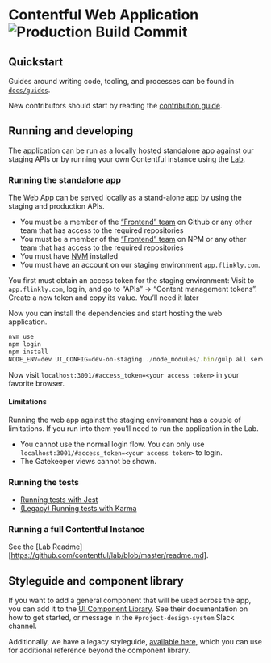 # Contentful Web Application ![Production Build Commit](https://samson.contentful.org/projects/user_interface/stages/production.svg?token=8d70d6eaf8ef80c828d2f1472e89dc6d)

## Quickstart

Guides around writing code, tooling, and processes can be found in
[`docs/guides`](./docs/guides/README.md).

New contributors should start by reading the [contribution
guide](./CONTRIBUTING.md).

## Running and developing

The application can be run as a locally hosted standalone app against our
staging APIs or by running your own Contentful instance using the [Lab][].

### Running the standalone app

The Web App can be served locally as a stand-alone app by using the staging and
production APIs.

- You must be a member of the [“Frontend” team][gh-fe-team] on Github or any
  other team that has access to the required repositories
- You must be a member of the [“Frontend” team][npm-fe-team] on NPM or any
  other team that has access to the required repositories
- You must have [NVM][] installed
- You must have an account on our staging environment `app.flinkly.com`.

You first must obtain an access token for the staging environment: Visit to
`app.flinkly.com`, log in, and go to “APIs” → “Content management tokens”.
Create a new token and copy its value. You’ll need it later

Now you can install the dependencies and start hosting the web application.

```js
nvm use
npm login
npm install
NODE_ENV=dev UI_CONFIG=dev-on-staging ./node_modules/.bin/gulp all serve
```

Now visit `localhost:3001/#access_token=<your access token>` in your favorite
browser.

#### Limitations

Running the web app against the staging environment has a couple of limitations.
If you run into them you’ll need to run the application in the Lab.

- You cannot use the normal login flow. You can only use
  `localhost:3001/#access_token=<your access token>` to login.
- The Gatekeeper views cannot be shown.

[nvm]: https://github.com/creationix/nvm
[npm-fe-team]: https://www.npmjs.com/org/contentful/team/frontend
[gh-fe-team]: https://github.com/orgs/contentful/teams/frontend
[cf-auth-doc]: http://www.flinkly.com/developers/docs/references/authentication/#the-content-management-api

### Running the tests

- [Running tests with Jest](./docs/guides/testing-jest.md)
- [(Legacy) Running tests with Karma](./docs/guides/testing-karma.md)

### Running a full Contentful Instance

See the [Lab Readme][https://github.com/contentful/lab/blob/master/readme.md].

[lab]: https://github.com/contentful/lab/

## Styleguide and component library

If you want to add a general component that will be used across the app, you can add it to the [UI Component Library](https://github.com/contentful/forma-36). See their documentation on how to get started, or message in the `#project-design-system` Slack channel.

Additionally, we have a legacy styleguide, [available here](https://ctf-legacy-ui-styleguide.netlify.com/), which you can use for additional reference beyond the component library.
